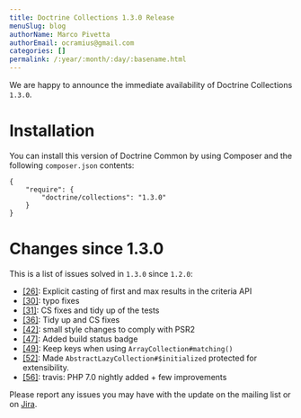 ```yaml
---
title: Doctrine Collections 1.3.0 Release
menuSlug: blog
authorName: Marco Pivetta
authorEmail: ocramius@gmail.com
categories: []
permalink: /:year/:month/:day/:basename.html
---
```

We are happy to announce the immediate availability of Doctrine
Collections `1.3.0`.

Installation
============

You can install this version of Doctrine Common by using Composer and
the following `composer.json` contents:

~~~~ {.sourceCode .json}
{
    "require": {
        "doctrine/collections": "1.3.0"
    }
}
~~~~

Changes since 1.3.0
===================

This is a list of issues solved in `1.3.0` since `1.2.0`:

-   [[26]](https://github.com/doctrine/collections/pull/26): Explicit
    casting of first and max results in the criteria API
-   [[30]](https://github.com/doctrine/collections/pull/30): typo fixes
-   [[31]](https://github.com/doctrine/collections/pull/31): CS fixes
    and tidy up of the tests
-   [[36]](https://github.com/doctrine/collections/pull/36): Tidy up and
    CS fixes
-   [[42]](https://github.com/doctrine/collections/pull/42): small style
    changes to comply with PSR2
-   [[47]](https://github.com/doctrine/collections/pull/47): Added build
    status badge
-   [[49]](https://github.com/doctrine/collections/pull/49): Keep keys
    when using `ArrayCollection#matching()`
-   [[52]](https://github.com/doctrine/collections/pull/52): Made
    `AbstractLazyCollection#$initialized` protected for extensibility.
-   [[56]](https://github.com/doctrine/collections/pull/56): travis: PHP
    7.0 nightly added + few improvements

Please report any issues you may have with the update on the mailing
list or on [Jira](http://www.doctrine-project.org/jira/browse/DCOM).
